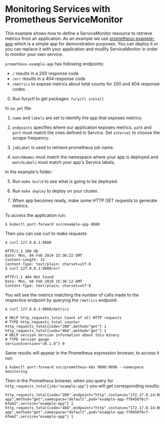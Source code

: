 # Monitoring Services with Prometheus ServiceMonitor

This example shows how to define a ServiceMonitor resource to retrieve metrics
from an application. As an example we use
[prometheus-example-app](https://github.com/brancz/prometheus-example-app) which
is a simple app for demonstration purposes. You can deploy it or you can replace
it with your application and modify ServiceMonitor in order to monitor your own
service.

`prometheus-example-app` has following endpoints:

- `/` results in a 200 response code
- `/err` results in a 404 response code
- `/metrics` to expose metrics about total counts for 200 and 404 response codes

0. Run furyctl to get packages: `furyctl install`

In `sm.yml` file:

1. `name` and `labels` are set to identify the app that exposes metrics.

2.  `endpoints` specifies where our application exposes metrics. `path` and
    `port` must match the ones defined in Service. Set `interval` to choose the
    scrape frequency.

3. `jobLabel` is used to retrieve prometheus job name.

4. `matchNames` must match the namespace where your app is deployed and
   `matchLabels` must match your app's Service labels.

In the example's folder:

5. Run `make build` to see what is going to be deployed.

6. Run `make deploy` to deploy on your cluster.

7. When app becomes ready, make some HTTP GET requests to generate metrics.

To access the application run:
```shell
$ kubectl port-forward svc/example-app 8080
```

Then you can use curl to make requests:
```shell
$ curl 127.0.0.1:8080

HTTP/1.1 200 OK
Date: Mon, 04 Feb 2019 15:36:22 GMT
Content-Length: 31
Content-Type: text/plain; charset=utf-8
$ curl 127.0.0.1:8080/err

HTTP/1.1 404 Not Found
Date: Mon, 04 Feb 2019 15:36:12 GMT
Content-Type: text/plain; charset=utf-8
```

You will see the metrics matching the number of calls made to the respective
endpoint by querying the `/metrics` endpoint:

```
$ curl 127.0.0.1:8080/metrics

# HELP http_requests_total Count of all HTTP requests
# TYPE http_requests_total counter
http_requests_total{code="200",method="get"} 1
http_requests_total{code="404",method="get"} 1
# HELP version Version information about this binary
# TYPE version gauge
version{version="v0.1.0"} 0
```
Same results will appear in the Prometheus expression browser, to access it run:

`$ kubectl port-forward svc/prometheus-k8s 9090:9090 --namespace monitoring`

Then in the Prometheus browser, when you query for `http_requests_total{job="example-app"}` you will get corresponding results:

```
http_requests_total{code="200",endpoint="http",instance="172.17.0.14:8080",job="example-app",method="get",namespace="default",pod="example-app-7f8458f6cf-6fwm2",service="example-app"}	1
http_requests_total{code="404",endpoint="http",instance="172.17.0.14:8080",job="example-app",method="get",namespace="default",pod="example-app-7f8458f6cf-6fwm2",service="example-app"} 1
```  
